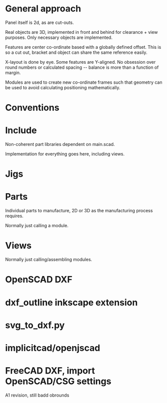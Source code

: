 # General approach
Panel itself is 2d, as are cut-outs.

Real objects are 3D, implemented in front and behind for clearance + view
purposes.  Only necessary objects are implemented.

Features are center co-ordinate based with a globally defined offset. This is
so a cut out, bracket and object can share the same reference easily.

X-layout is done by eye. Some features are Y-aligned. No obsession over round
numbers or calculated spacing -- balance is more than a function of margin.

Modules are used to create new co-ordinate frames such that geometry can be
used to avoid calculating positioning mathematically.

# Conventions


# Include

Non-coherent part libraries dependent on main.scad.

Implementation for everything goes here, including views.

# Jigs


# Parts

Individual parts to manufacture, 2D or 3D as the manufacturing process
requires.

Normally just calling a module.

# Views

Normally just calling/assembling modules.





# OpenSCAD DXF

# dxf_outline inkscape extension

# svg_to_dxf.py

# implicitcad/openjscad

# FreeCAD DXF, import OpenSCAD/CSG settings

A1 revision, still badd obrounds
